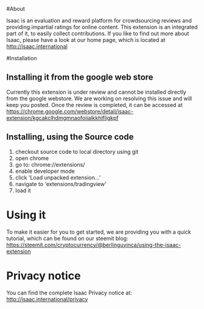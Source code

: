 #About

Isaac is an evaluation and reward platform for crowdsourcing reviews and providing impartial ratings for online content. This extension is an integrated part of it, to easily collect contributions. 
If you like to find out more about Isaac, please have a look at our home page, which is located at http://isaac.international 


#Installation

## Installing it from the google web store

Currently this extension is under review and cannot be installed directly from the google webstore. We are working on resolving this issue and will keep you posted. Once the review is completed, it can be accessed at https://chrome.google.com/webstore/detail/isaac-extension/kgcakclhdmgmnaofoiialkkhlfligkpf

## Installing, using the Source code

1. checkout source code to local directory using git
2. open chrome
3. go to: chrome://extensions/
4. enable developer mode
5. click 'Load unpacked extension...'
6. navigate to 'extensions/tradingview'
7. load it

# Using it

To make it easier for you to get started, we are providing you with a quick tutorial, which can be found on our steemit blog: https://steemit.com/cryptocurrency/@berlinguyinca/using-the-isaac-extension

# Privacy notice

You can find the complete Isaac Privacy notice at: http://isaac.international/privacy